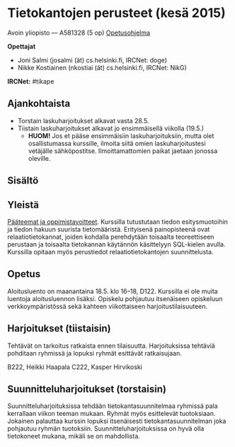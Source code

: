 # Tietokantojen perusteet (kesä 2015)
Avoin yliopisto — A581328 (5 op)
[Opetusohjelma](http://www.avoinyliopisto.fi/fi-FI/Opetustarjonta/StudyUnit.aspx?StyleSuffix=UrlQuery&StudyUnitId=ba7cd799-751b-4408-8df6-09d47d23e155#SUd0fa83b1-d784-4b92-ba52-74c4611fff07)

**Opettajat**

- Joni Salmi (josalmi (ät) cs.helsinki.fi, IRCNet: doge)
- Nikke Kostiainen (nkostiai (ät) cs.helsinki.fi, IRCNet: NikG)

**IRCNet:** #tikape

## Ajankohtaista

- Torstain laskuharjoitukset alkavat vasta 28.5.
- Tiistain laskuharjoitukset alkavat jo ensimmäisellä viikolla (19.5.)
  - **HUOM!** Jos et pääse ensimmäisiin laskuharjoituksiin, mutta olet osallistumassa kurssille, ilmoita siitä omien laskuharjoitustesi vetäjälle sähköpostitse. Ilmoittamattomien paikat jaetaan jonossa oleville. 

## Sisältö


## Yleistä

[Pääteemat ja oppimistavoitteet](http://www.cs.helsinki.fi/courses/581328/matriisi/). Kurssilla tutustutaan tiedon esitysmuotoihin ja tiedon hakuun suurista tietomääristä. Erityisenä painopisteenä ovat relaatiotietokannat, joiden kohdalla perehdytään toisaalta teoreettiseen perustaan ja toisaalta tietokannan käytännön käsittelyyn SQL-kielen avulla. Kurssilla opitaan myös perustiedot relaatiotietokantojen suunnittelusta.

## Opetus

Aloitusluento on maanantaina 18.5. klo 16–18, D122. Kurssilla ei ole muita luentoja aloitusluennon lisäksi. Opiskelu pohjautuu itsenäiseen opiskeluun verkkoympäristössä sekä kahteen viikottaiseen harjoitustilaisuuteen.

## Harjoitukset (tiistaisin)

Tehtävät on tarkoitus ratkaista ennen tilaisuutta. Harjoituksissa tehtäviä pohditaan ryhmissä ja lopuksi ryhmät esittävät ratkaisujaan.

B222, Heikki Haapala
C222, Kasper Hirvikoski

## Suunnitteluharjoitukset (torstaisin)

Suunnitteluharjoituksissa tehdään tietokantasuunnitelmaa ryhmissä pala kerrallaan viikon teeman mukaan. Ryhmät myös esittelevät tuotoksiaan. Jokainen palauttaa kurssin lopuksi itsenäisesti tietokantasuunnitelman joka pohjautuu ryhmän tuotoksiin. Suunnitteluharjoituksissa on hyvä olla tietokoneet mukana, mikäli se on mahdollista.
